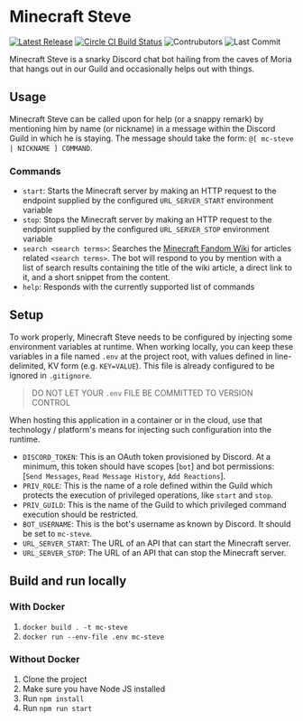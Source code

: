 # Minecraft Steve
[![Latest Release](https://img.shields.io/github/package-json/v/Ubunfu/mc-steve?style=for-the-badge)](https://github.com/Ubunfu/mc-steve/releases)
[![Circle CI Build Status](https://img.shields.io/circleci/build/gh/Ubunfu/mc-steve?style=for-the-badge)](https://app.circleci.com/pipelines/github/Ubunfu/mc-steve)
![Contrubutors](https://img.shields.io/github/contributors/Ubunfu/mc-steve?color=blue&style=for-the-badge)
![Last Commit](https://img.shields.io/github/last-commit/Ubunfu/mc-steve?style=for-the-badge)

Minecraft Steve is a snarky Discord chat bot hailing from the caves of Moria that hangs out in our Guild and occasionally helps out with things.

## Usage
Minecraft Steve can be called upon for help (or a snappy remark) by mentioning him by name (or nickname) in a message within the Discord Guild in which he is staying.  The message should take the form: `@[ mc-steve | NICKNAME ] COMMAND`.

### Commands
* `start`: Starts the Minecraft server by making an HTTP request to the endpoint supplied by the configured `URL_SERVER_START` environment variable
* `stop`: Stops the Minecraft server by making an HTTP request to the endpoint supplied by the configured `URL_SERVER_STOP` environment variable
* `search <search terms>`: Searches the [Minecraft Fandom Wiki](https://minecraft.fandom.com) for articles related `<search terms>`.  The bot will respond to you by mention with a list of search results containing the title of the wiki article, a direct link to it, and a short snippet from the content.
* `help`: Responds with the currently supported list of commands

## Setup
To work properly, Minecraft Steve needs to be configured by injecting some environment variables at runtime.  When working locally, you can keep these variables in a file named `.env` at the project root, with values defined in line-delimited, KV form (e.g. `KEY=VALUE`).  This file is already configured to be ignored in `.gitignore`.

> DO NOT LET YOUR `.env` FILE BE COMMITTED TO VERSION CONTROL

When hosting this application in a container or in the cloud, use that technology / platform's means for injecting such configuration into the runtime.

* `DISCORD_TOKEN`: This is an OAuth token provisioned by Discord.  At a minimum, this token should have scopes [`bot`] and bot permissions: [`Send Messages`, `Read Message History`, `Add Reactions`].
* `PRIV_ROLE`: This is the name of a role defined within the Guild which protects the execution of privileged operations, like `start` and `stop`.
* `PRIV_GUILD`: This is the name of the Guild to which privileged command execution should be restricted.
* `BOT_USERNAME`: This is the bot's username as known by Discord.  It should be set to `mc-steve`.
* `URL_SERVER_START`: The URL of an API that can start the Minecraft server.
* `URL_SERVER_STOP`: The URL of an API that can stop the Minecraft server.

## Build and run locally
### With Docker
1. `docker build . -t mc-steve`
2. `docker run --env-file .env mc-steve`

### Without Docker
1. Clone the project
2. Make sure you have Node JS installed
3. Run `npm install`
4. Run `npm run start`